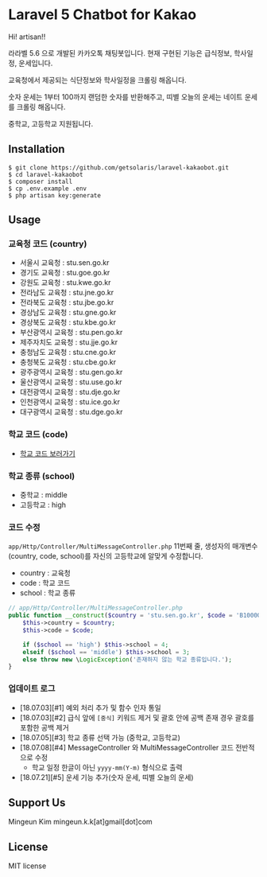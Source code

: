 # Laravel 5 Chatbot for Kakao
Hi! artisan!!



라라벨 5.6 으로 개발된 카카오톡 채팅봇입니다. 현재 구현된 기능은 급식정보, 학사일정, 운세입니다.

교육청에서 제공되는 식단정보와 학사일정을 크롤링 해옵니다.

숫자 운세는 1부터 100까지 랜덤한 숫자를 반환해주고, 띠별 오늘의 운세는 네이트 운세를 크롤링 해옵니다.

중학교, 고등학교 지원됩니다.


## Installation

```
$ git clone https://github.com/getsolaris/laravel-kakaobot.git
$ cd laravel-kakaobot
$ composer install
$ cp .env.example .env
$ php artisan key:generate
```

## Usage

### 교육청 코드 (country)

- 서울시 교육청 : stu.sen.go.kr
- 경기도 교육청 : stu.goe.go.kr
- 강원도 교육청 : stu.kwe.go.kr
- 전라남도 교육청 : stu.jne.go.kr
- 전라북도 교육청 : stu.jbe.go.kr
- 경상남도 교육청 : stu.gne.go.kr
- 경상북도 교육청 : stu.kbe.go.kr
- 부산광역시 교육청 : stu.pen.go.kr
- 제주자치도 교육청 : stu.jje.go.kr
- 충청남도 교육청 : stu.cne.go.kr
- 충청북도 교육청 : stu.cbe.go.kr
- 광주광역시 교육청 : stu.gen.go.kr
- 울산광역시 교육청 : stu.use.go.kr
- 대전광역시 교육청 : stu.dje.go.kr
- 인천광역시 교육청 : stu.ice.go.kr
- 대구광역시 교육청 : stu.dge.go.kr


### 학교 코드 (code)

- [학교 코드 보러가기](https://www.meatwatch.go.kr/biz/bm/sel/schoolListPopup.do)


### 학교 종류 (school)
- 중학교 : middle
- 고등학교 : high


### 코드 수정

```app/Http/Controller/MultiMessageController.php``` 11번째 줄, 생성자의 매개변수(country, code, school)를 자신의 고등학교에 알맞게 수정합니다.

- country : 교육청
- code : 학교 코드
- school : 학교 종류


```php
// app/Http/Controller/MultiMessageController.php
public function __construct($country = 'stu.sen.go.kr', $code = 'B100000599', $school = 'high') {
    $this->country = $country;
    $this->code = $code;

    if ($school == 'high') $this->school = 4;
    elseif ($school == 'middle') $this->school = 3;
    else throw new \LogicException('존재하지 않는 학교 종류입니다.');
}
```


### 업데이트 로그
- [18.07.03][#1] 예외 처리 추가 및 함수 인자 통일
- [18.07.03][#2] 급식 앞에 `[중식]` 키워드 제거 및 괄호 안에 공백 존재 경우 괄호를 포함한 공백 제거
- [18.07.05][#3] 학교 종류 선택 가능 (중학교, 고등학교)
- [18.07.08][#4] MessageController 와 MultiMessageController 코드 전반적으로 수정
    - 학교 일정 한글이 아닌 `yyyy-mm(Y-m)` 형식으로 출력
- [18.07.21][#5] 운세 기능 추가(숫자 운세, 띠별 오늘의 운세)


## Support Us
Mingeun Kim mingeun.k.k[at]gmail[dot]com

## License
MIT license
